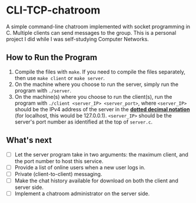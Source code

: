 # CLI-TCP-chatroom
A simple command-line chatroom implemented with socket programming in C. Multiple clients can send messages to the group. This is a personal project I did while I was self-studying Computer Networks.

## How to Run the Program 
1. Compile the files with `make`. If you need to compile the files separately, then use `make client` or `make server`.
2. On the machine where you choose to run the server, simply run the program with `./server`.
3. On the machine(s) where you choose to run the client(s), run the program with `./client <server_IP> <server_port>`, where `<server_IP>` should be the IPv4 address of the server in the [**dotted decimal notation**](https://en.wikipedia.org/wiki/Dot-decimal_notation) (for localhost, this would be 127.0.0.1). `<server_IP>` should be the server's port number as identified at the top of `server.c`.


## What's next
- [ ] Let the server program take in two arguments: the maximum client, and the port number to host this service. 
- [ ] Provide a list of online users when a new user logs in.
- [ ] Private (client-to-client) messaging. 
- [ ] Make the chat history available for download on both the client and server side. 
- [ ] Implement a chatroom administrator on the server side. 
